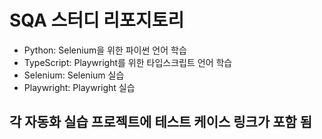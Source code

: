 # SQA 스터디 리포지토리

- Python: Selenium을 위한 파이썬 언어 학습
- TypeScript: Playwright를 위한 타입스크립트 언어 학습
- Selenium: Selenium 실습
- Playwright: Playwright 실습

## 각 자동화 실습 프로젝트에 테스트 케이스 링크가 포함 됨
